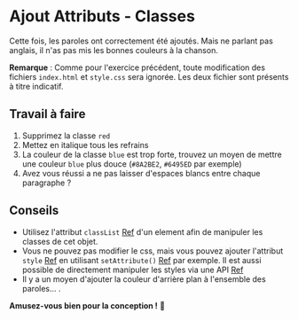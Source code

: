 # Ajout Attributs - Classes

Cette fois, les paroles ont correctement été ajoutés. Mais ne parlant pas anglais, il n'as pas mis les bonnes couleurs à la chanson.

**Remarque** : Comme pour l'exercice précédent, toute modification des fichiers `index.html` et `style.css` sera ignorée. Les deux fichier sont présents à titre indicatif.

## Travail à faire

1. Supprimez la classe `red`
2. Mettez en italique tous les refrains
3. La couleur de la classe `blue` est trop forte, trouvez un moyen de mettre une couleur `blue` plus douce (`#8A2BE2`, `#6495ED` par exemple)
4. Avez vous réussi a ne pas laisser d'espaces blancs entre chaque paragraphe ?

## Conseils

- Utilisez l'attribut `classList` [Ref](https://developer.mozilla.org/fr/docs/Web/API/Element/classList) d'un element afin de manipuler les classes de cet objet.
- Vous ne pouvez pas modifier le css, mais vous pouvez ajouter l'attribut `style` [Ref](https://developer.mozilla.org/fr/docs/Web/HTML/Attributs_universels/style) en utilisant `setAttribute()` [Ref](https://developer.mozilla.org/fr/docs/Web/API/Element/setAttribute) par exemple.  Il est aussi possible de directement manipuler les styles via une API [Ref](https://developer.mozilla.org/fr/docs/Web/API/HTMLElement/style)
- Il y a un moyen d'ajouter la couleur d'arrière plan à l'ensemble des paroles... .

**Amusez-vous bien pour la conception !** 🚀
